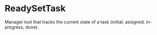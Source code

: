 # ReadySetTask
Manager tool that tracks the current state of a task (initial, assigned, in-progress, done).
